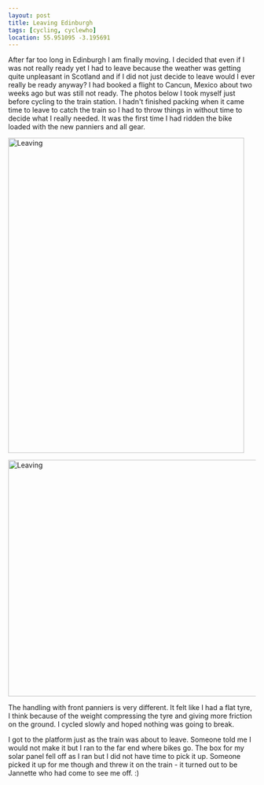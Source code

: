 ```yaml
---
layout: post
title: Leaving Edinburgh
tags: [cycling, cyclewho]
location: 55.951095 -3.195691
---
```


After far too long in Edinburgh I am finally moving. I decided that even if I
was not really ready yet I had to leave because the weather was getting quite
unpleasant in Scotland and if I did not just decide to leave would I ever
really be ready anyway? I had booked a flight to Cancun, Mexico about two
weeks ago but was still not ready. The photos below I took myself just before
cycling to the train station. I hadn't finished packing when it came time to
leave to catch the train so I had to throw things in without time to decide
what I really needed. It was the first time I had ridden the bike loaded with
the new panniers and all gear.

<a href="https://www.flickr.com/photos/mm0hai/8340847482/" title="Leaving by
mm0hai, on Flickr"><img
src="https://farm9.staticflickr.com/8072/8340847482_4f02f7752a_z.jpg"
width="480" height="640" alt="Leaving"></a>

<a href="https://www.flickr.com/photos/mm0hai/8340848528/" title="Leaving by
mm0hai, on Flickr"><img
src="https://farm9.staticflickr.com/8498/8340848528_82c8c559b5_z.jpg"
width="640" height="480" alt="Leaving"></a>

The handling with front panniers is very different. It felt like I had a flat
tyre, I think because of the weight compressing the tyre and giving more
friction on the ground. I cycled slowly and hoped nothing was going to break.

I got to the platform just as the train was about to leave. Someone told me I
would not make it but I ran to the far end where bikes go. The box for my
solar panel fell off as I ran but I did not have time to pick it up. Someone
picked it up for me though and threw it on the train - it turned out to be
Jannette who had come to see me off. :)
